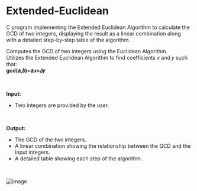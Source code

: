 # Extended-Euclidean
C program implementing the Extended Euclidean Algorithm to calculate the GCD of two integers, displaying the result as a linear combination along with a detailed step-by-step table of the algorithm. <br>

Computes the GCD of two integers using the Euclidean Algorithm. <br>
Utilizes the Extended Euclidean Algorithm to find coefficients 𝑥 and 𝑦 such that: <br>
**gcd(𝑎,𝑏)=𝑎*𝑥+𝑏*𝑦** <br>

<br>

**Input:** <br>
- Two integers are provided by the user. <br> 
<br>

**Output:** <br>
- The GCD of the two integers. <br>
- A linear combination showing the relationship between the GCD and the input integers. <br>
- A detailed table showing each step of the algorithm. <br>
<br>

![image](https://github.com/user-attachments/assets/5c8e8a9a-ffcd-4941-9f44-6e26cde3c2d0)
